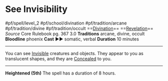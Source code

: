 # See Invisibility
#pf/spell/level_2 #pf/school/divination #pf/tradition/arcane #pf/tradition/divine #pf/tradition/occult
==[Divination](../../../Traits/Divination.md)== ==[Revelation](../../../Traits/Revelation.md)==
*Source* Core Rulebook pg. 367 3.0
**Traditions** arcane, divine, occult
**Bloodline** phoenix
**Cast** ►► somatic, verbal
**Duration** 10 minutes

---
You can see [Invisible](../../../Conditions/Invisible.md) creatures and objects. They appear to you as translucent shapes, and they are [Concealed](../../../Conditions/Concealed.md) to you.

<hr>

**Heightened (5th)** The spell has a duration of 8 hours.